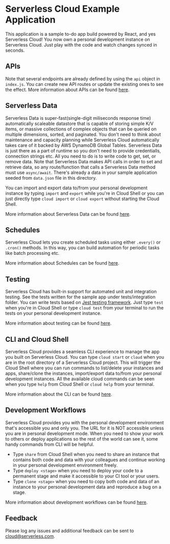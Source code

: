 # Serverless Cloud Example Application

This application is a sample to-do app build powered by React, and yes Serverless Cloud!
You now own a personal development instance on Serverless Cloud. Just play with the code and watch changes synced in seconds.

## APIs

Note that several endpoints are already defined by using the `api` object in `index.js`. You can create new API routes or update the existing ones to see the effect.
More information about APIs can be found [here](https://serverless.com/cloud/docs/apps/api).

## Serverless Data

Serverless Data is super-fast(single-digit miliseconds response time) automatically scaleable datastore that is capable of storing simple K/V items, or massive collections of complex objects that can be queried on multiple dimensions, sorted, and paginated.
You don't need to think about maintenance and capacity planning while Serverless Cloud automatically takes care of it backed by AWS DynamoDB Global Tables.
Serverless Data is just there as a part of runtime so you don't need to provide credentialls, connection strings etc. All you need to do is to write code to get, set, or remove data. Note that Serverless Data makes API calls in order to set and retrieve data, so any route/function that calls a Serverless Data method must use `async/await`. There's already a data in your sample application seeded from `data.json` file in this directory.

You can import and export data to/from your personal development instance by typing `import` and `export` while you're in Cloud Shell or you can just directly type `cloud import` or `cloud export` without starting the Cloud Shell.

More information about Serverless Data can be found [here](https://serverless.com/cloud/docs/apps/data).

## Schedules

Serverless Cloud lets you create scheduled tasks using either `.every()` or `.cron()` methods. In this way, you can build automation for periodic tasks like batch processing etc.

More information about Schedules can be found [here](https://serverless.com/cloud/docs/apps/schedule).

## Testing

Serverless Cloud has built-in support for automated unit and integration testing. See the tests written for the sample app under tests/integration folder. You can write tests based on [Jest testing framework](https://jestjs.io/).
Just type `test` when you're in Cloud Shell or type `cloud test` from your terminal to run the tests on your personal development instance.

More information about testing can be found [here](https://serverless.com/cloud/docs/testing).

## CLI and Cloud Shell

Serverless Cloud provides a seamless CLI experience to manage the app you built on Serverless Cloud. You can type `cloud start` or `cloud` when you are in the root directory of a Serverless Cloud project. This will trigger the Cloud Shell where you can run commands to list/delete your instances and apps, share/clone the instances, import/export data to/from your personal development instances. All the available cloud commands can be seen when you type `help` from Cloud Shell or `cloud help` from your terminal.

More information about the CLI can be found [here](https://serverless.com/cloud/docs/cli).

## Development Workflows

Serverless Cloud provides you with the personal development environment that's accessible you and only you. The URL for it is NOT accessible unless you are in personal development mode.
When you need to show your work to others or deploy applications so the rest of the world can see it, some handy commands from CLI will be helpful.

- Type `share` from Cloud Shell when you need to share an instance that contains both code and data with your colleagues and continue working in your personal development environment freely.
- Type `deploy <stage>` when you need to deploy your code to a permanent stage and make it accessible to your CI tool or your users.
- Type `clone <stage>` when you need to copy both code and data of an instance to your personal development data and reproduce a bug on a stage.

More information about development workflows can be found [here](https://serverless.com/cloud/docs/workflows).

## Feedback

Please log any issues and additional feedback can be sent to cloud@serverless.com.
